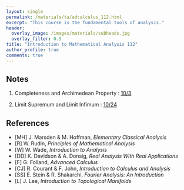 ```yaml
---
layout: single
permalink: /materials/ta/adcalculus_112.html
excerpt: "This course is the fundamental tools of analysis."
header:
  overlay_image: /images/materials/subheads.jpg
  overlay_filter: 0.5
title: "Introduction to Mathematical Analysis 112"
author_profile: true
comments: true
---
```


## Notes

1. Completeness and Archimedean Property : 
    [10/3](https://hackmd.io/@singyuan/BkL-kIOgT) <br>

2. Limit Supremum and Limit Infimum : 
    [10/24](/pdf/materials/ta/adcalculus112/1024.pdf) <br>

## References

* [MH] J. Marsden & M. Hoffman, _Elementary Classical Analysis_
* [R] W. Rudin, _Principles of Mathematical Analysis_
* [W] W. Wade, _Introduction to Analysis_
* [DD] K. Davidson & A. Donsig, _Real Analysis With Real Applications_
* [F] G. Folland, _Advanced Calculus_
* [CJ] R. Courant & F. John, _Introduction to Calculus and Analysis_
* [SS] E. Stein & R. Shakarchi, _Fourier Analysis: An Introduction_
* [L] J. Lee, _Introduction to Topological Manifolds_